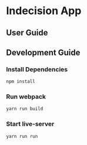 # Indecision App

## User Guide

## Development Guide

### Install Dependencies
````bash
npm install
````

### Run webpack
````bash
yarn run build
````

### Start live-server
````bash
yarn run run
````